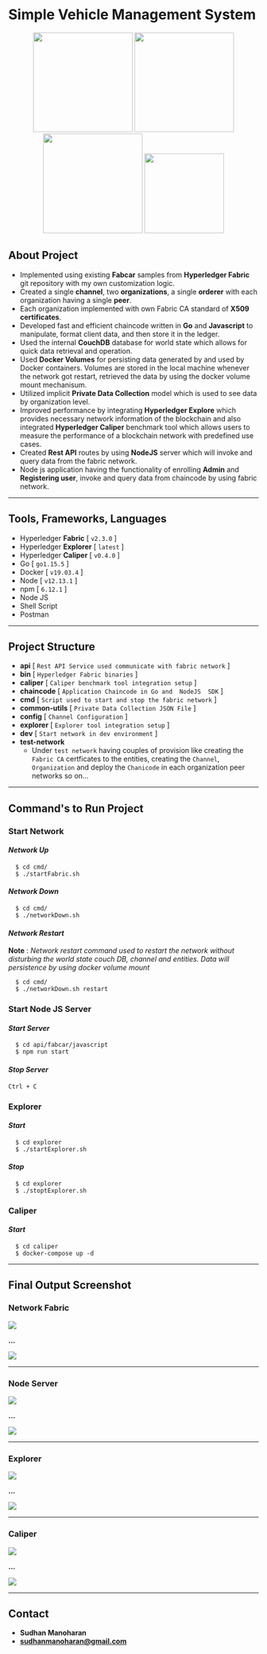 # Simple Vehicle Management System

<div style="text-align: center">
<img src="./screenshots/fabric.png" width="200"/>
<img src="./screenshots/explorer.png" width="200"/>
<img src="./screenshots/caliper.png" width="200"/>
<img src="./screenshots/node.png" width="160"/>
</div>

## About Project

- Implemented using existing **Fabcar** samples from **Hyperledger Fabric** git repository with my own customization logic.
- Created a single **channel**, two **organizations**, a single **orderer** with each organization having a single **peer**.
- Each organization implemented with own Fabric CA standard of **X509 certificates**.
- Developed fast and efficient chaincode written in **Go** and **Javascript** to manipulate, format client data, and then store it in the ledger.
- Used the internal **CouchDB** database for world state which allows for quick data retrieval and operation.
- Used **Docker Volumes** for persisting data generated by and used by Docker containers. Volumes are stored in the local machine whenever the network got restart, retrieved the data by using the docker volume mount mechanisum.
- Utilized implicit **Private Data Collection** model which is used to see data by organization level.
- Improved performance by integrating **Hyperledger Explore** which provides necessary network information of the blockchain and also integrated **Hyperledger Caliper** benchmark tool which allows users to measure the performance of a blockchain network with predefined use cases.
- Created **Rest API** routes by using **NodeJS** server which will invoke and query data from the fabric network.
- Node js application having the functionality of enrolling **Admin** and **Registering user**, invoke and query data from chaincode by using fabric network.

---

## Tools, Frameworks, Languages

- Hyperledger **Fabric** [ `v2.3.0` ]
- Hyperledger **Explorer** [ `latest` ]
- Hyperledger **Caliper** [ `v0.4.0` ]
- Go [ `go1.15.5` ]
- Docker [ `v19.03.4` ]
- Node [ `v12.13.1` ]
- npm [ `6.12.1` ]
- Node JS
- Shell Script
- Postman

---

## Project Structure

- **api** [ `Rest API Service used communicate with fabric network` ]
- **bin** [ `Hyperledger Fabric binaries` ]
- **caliper** [ `Caliper benchmark tool integration setup` ]
- **chaincode** [ `Application Chaincode in Go and  NodeJS  SDK` ]
- **cmd** [ `Script used to start and stop the fabric network`  ]
- **common-utils** [ `Private Data Collection JSON File` ]
- **config** [ `Channel Configuration` ]
- **explorer** [ `Explorer tool integration setup` ]
- **dev** [ `Start network in dev environment` ]
- **test-network**
  - Under `test network` having couples of provision like creating the `Fabric CA` certficates to the entities, creating the `Channel`, `Organization` and deploy the `Chanicode` in each organization peer networks so on...

---

## Command's to Run Project

### Start Network

#### *Network Up*

  ``` shell
    $ cd cmd/
    $ ./startFabric.sh
  ```

#### *Network Down*

  ``` shell
    $ cd cmd/
    $ ./networkDown.sh
  ```

#### *Network Restart*

**Note** : *Network restart command used to restart the network without disturbing the world state couch DB, channel and entities. Data will persistence by using docker volume mount*

  ``` shell
    $ cd cmd/
    $ ./networkDown.sh restart
  ```

### Start Node JS Server

#### *Start Server*

  ``` properties
    $ cd api/fabcar/javascript
    $ npm run start
  ```

#### *Stop Server*

`Ctrl + C`

### Explorer

#### *Start*

  ``` shell
    $ cd explorer
    $ ./startExplorer.sh
  ```

#### *Stop*

  ``` shell
    $ cd explorer
    $ ./stoptExplorer.sh
  ```

### Caliper

#### *Start*

  ``` shell
    $ cd caliper
    $ docker-compose up -d
  ```

---

## Final Output Screenshot

### Network Fabric

<div> 
  <img src="./screenshots/network_start.png"/>
</div>

**...**

<div> 
  <img src="./screenshots/Network_Start_OP.png"/>
</div>

---

### Node Server

<div> 
  <img src="./screenshots/Start_Server.png"/>
</div>

**...**

<div> 
  <img src="./screenshots/Postman_API'S.png"/>
</div>

---

### Explorer

<div> 
  <img src="./screenshots/Start_Explorer.png"/>
</div>

**...**

<div> 
  <img src="./screenshots/Explorer_OP.png"/>
</div>

---

### Caliper

<div> 
  <img src="./screenshots/Caliper_Start.png"/>
</div>

**...**

<div> 
  <img src="./screenshots/Caliper_OT.png"/>
</div>

---

## Contact

- **Sudhan Manoharan**
- **sudhanmanoharan@gmail.com**

